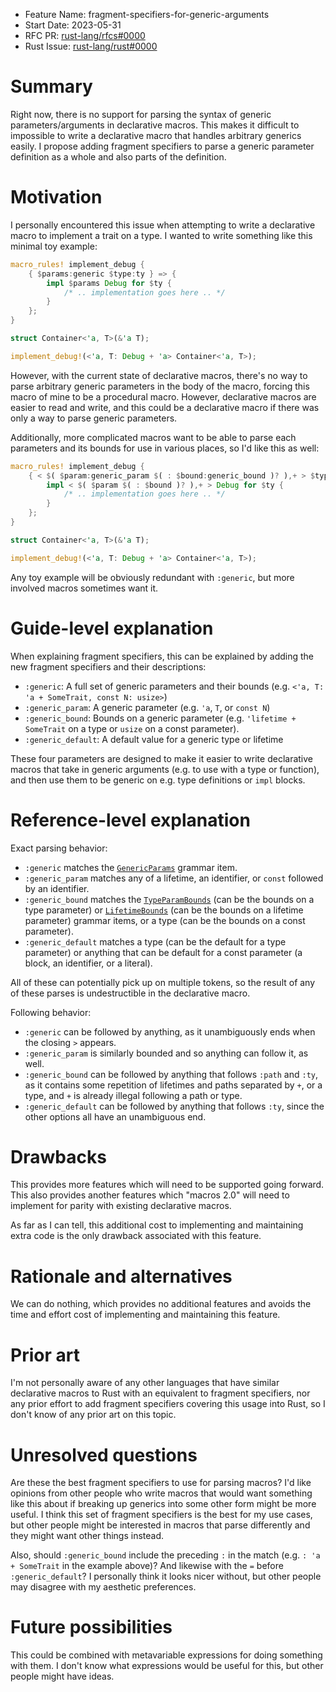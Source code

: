- Feature Name: fragment-specifiers-for-generic-arguments
- Start Date: 2023-05-31
- RFC PR: [rust-lang/rfcs#0000](https://github.com/rust-lang/rfcs/pull/0000)
- Rust Issue: [rust-lang/rust#0000](https://github.com/rust-lang/rust/issues/0000)

# Summary
[summary]: #summary

Right now, there is no support for parsing the syntax of generic
parameters/arguments in declarative macros. This makes it difficult to
impossible to write a declarative macro that handles arbitrary generics easily.
I propose adding fragment specifiers to parse a generic parameter definition as
a whole and also parts of the definition.

# Motivation
[motivation]: #motivation

I personally encountered this issue when attempting to write a declarative macro
to implement a trait on a type. I wanted to write something like this minimal
toy example:

```rust
macro_rules! implement_debug {
    { $params:generic $type:ty } => {
        impl $params Debug for $ty {
            /* .. implementation goes here .. */
        }
    };
}

struct Container<'a, T>(&'a T);

implement_debug!(<'a, T: Debug + 'a> Container<'a, T>);
```

However, with the current state of declarative macros, there's no way to parse
arbitrary generic parameters in the body of the macro, forcing this macro of
mine to be a procedural macro. However, declarative macros are easier to read
and write, and this could be a declarative macro if there was only a way to
parse generic parameters.

Additionally, more complicated macros want to be able to parse each parameters
and its bounds for use in various places, so I'd like this as well:

```rust
macro_rules! implement_debug {
    { < $( $param:generic_param $( : $bound:generic_bound )? ),+ > $type:ty } => {
        impl < $( $param $( : $bound )? ),+ > Debug for $ty {
            /* .. implementation goes here .. */
        }
    };
}

struct Container<'a, T>(&'a T);

implement_debug!(<'a, T: Debug + 'a> Container<'a, T>);
```

Any toy example will be obviously redundant with `:generic`, but more involved
macros sometimes want it.

# Guide-level explanation
[guide-level-explanation]: #guide-level-explanation

When explaining fragment specifiers, this can be explained by adding the new
fragment specifiers and their descriptions:

* `:generic`: A full set of generic parameters and their bounds (e.g. `<'a, T:
  'a + SomeTrait, const N: usize>`)
* `:generic_param`: A generic parameter (e.g. `'a`, `T`, or `const N`)
* `:generic_bound`: Bounds on a generic parameter (e.g. `'lifetime + SomeTrait`
  on a type or `usize` on a const parameter).
* `:generic_default`: A default value for a generic type or lifetime

These four parameters are designed to make it easier to write declarative macros
that take in generic arguments (e.g. to use with a type or function), and then
use them to be generic on e.g. type definitions or `impl` blocks.

# Reference-level explanation
[reference-level-explanation]: #reference-level-explanation

Exact parsing behavior:
* `:generic` matches the
  [`GenericParams`](https://doc.rust-lang.org/reference/items/generics.html)
  grammar item.
* `:generic_param` matches any of a lifetime, an identifier, or `const` followed
  by an identifier.
* `:generic_bound` matches the
  [`TypeParamBounds`](https://doc.rust-lang.org/reference/trait-bounds.html)
  (can be the bounds on a type parameter) or
  [`LifetimeBounds`](https://doc.rust-lang.org/reference/trait-bounds.html) (can
  be the bounds on a lifetime parameter) grammar items, or a type (can be the
  bounds on a const parameter).
* `:generic_default` matches a type (can be the default for a type parameter) or
  anything that can be default for a const parameter (a block, an identifier, or
  a literal).

All of these can potentially pick up on multiple tokens, so the result of any of
these parses is undestructible in the declarative macro.

Following behavior:
* `:generic` can be followed by anything, as it unambiguously ends when the
  closing `>` appears.
* `:generic_param` is similarly bounded and so anything can follow it, as well.
* `:generic_bound` can be followed by anything that follows `:path` and `:ty`,
  as it contains some repetition of lifetimes and paths separated by `+`, or a
  type, and `+` is already illegal following a path or type.
* `:generic_default` can be followed by anything that follows `:ty`, since the
  other options all have an unambiguous end.

# Drawbacks
[drawbacks]: #drawbacks

This provides more features which will need to be supported going forward. This
also provides another features which "macros 2.0" will need to implement for
parity with existing declarative macros.

As far as I can tell, this additional cost to implementing and maintaining extra
code is the only drawback associated with this feature.

# Rationale and alternatives
[rationale-and-alternatives]: #rationale-and-alternatives

We can do nothing, which provides no additional features and avoids the time and
effort cost of implementing and maintaining this feature.

# Prior art
[prior-art]: #prior-art

I'm not personally aware of any other languages that have similar declarative
macros to Rust with an equivalent to fragment specifiers, nor any prior effort
to add fragment specifiers covering this usage into Rust, so I don't know of any
prior art on this topic.

# Unresolved questions
[unresolved-questions]: #unresolved-questions

Are these the best fragment specifiers to use for parsing macros? I'd like
opinions from other people who write macros that would want something like this
about if breaking up generics into some other form might be more useful. I think
this set of fragment specifiers is the best for my use cases, but other people
might be interested in macros that parse differently and they might want other
things instead.

Also, should `:generic_bound` include the preceding `:` in the match (e.g.
`: 'a + SomeTrait` in the example above)? And likewise with the `=` before
`:generic_default`? I personally think it looks nicer without, but other people
may disagree with my aesthetic preferences.

# Future possibilities
[future-possibilities]: #future-possibilities

This could be combined with metavariable expressions for doing something with
them. I don't know what expressions would be useful for this, but other people
might have ideas.
